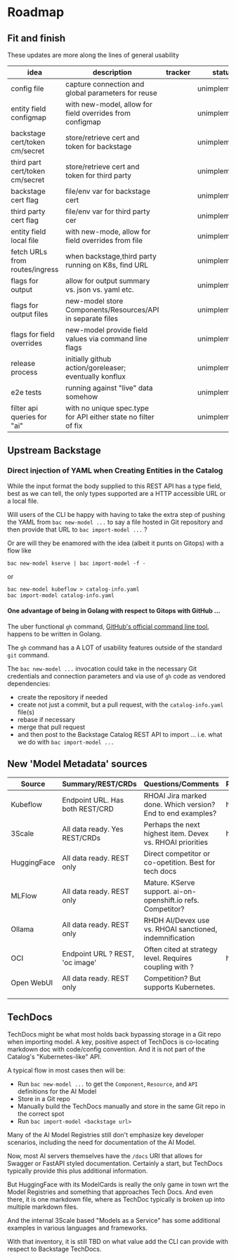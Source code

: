 # Roadmap

## Fit and finish

These updates are more along the lines of general usability

| idea                            | description                                                    | tracker | status        |
|---------------------------------|----------------------------------------------------------------|---------|---------------|
| config file                     | capture connection and global parameters for reuse             |         | unimplemented |
| entity field configmap          | with new-model, allow for field overrides from configmap       |         | unimplemented |
| backstage cert/token cm/secret  | store/retrieve cert and token for backstage                    |         | unimplemented |
| third part cert/token cm/secret | store/retrieve cert and token for third party                  |         | unimplemented |
| backstage cert flag             | file/env var for backstage cert                                |         | unimplemented |
| third party cert flag           | file/env var for third party cer                               |         | unimplemented |
| entity field local file         | with new-mode, allow for field overrides from file             |         | unimplemented |
| fetch URLs from routes/ingress  | when backstage,third party running on K8s, find URL            |         | unimplemented |
| flags for output                | allow for output summary vs. json vs. yaml etc.                |         | unimplemented |
| flags for output files          | new-model store Components/Resources/API in separate files     |         | unimplemented |
| flags for field overrides       | new-model provide field values via command line flags          |         | unimplemented |
| release process                 | initially github action/goreleaser; eventually konflux         |         | unimplemented |
| e2e tests                       | running against "live" data somehow                            |         | unimplemented |
| filter api queries for "ai"     | with no unique spec.type for API either state no filter of fix |         | unimplemented |

## Upstream Backstage

### Direct injection of YAML when Creating Entities in the Catalog

While the input format the body supplied to this REST API has a type field, best as we can tell, the only types supported
are a HTTP accessible URL or a local file.

Will users of the CLI be happy with having to take the extra step of pushing the YAML from `bac new-model ...` to say a
file hosted in Git repository and then provide that URL to `bac import-model ...` ?

Or are will they be enamored with the idea (albeit it punts on Gitops) with a flow like

```shell
bac new-model kserve | bac import-model -f -
```

or 

```shell
bac new-model kubeflow > catalog-info.yaml
bac import-model catalog-info.yaml 
```

#### One advantage of being in Golang with respect to Gitops with GitHub ...

The uber functional `gh` command, [GitHub's official command line tool](https://github.com/cli/cli), happens to be written
in Golang.

The `gh` command has a A LOT of usability features outside of the standard `git` command.

The `bac new-model ...` invocation could take in the necessary Git credentials and connection parameters and via use of `gh` code as 
vendored dependencies:
- create the repository if needed
- create not just a commit, but a pull request, with the `catalog-info.yaml` file(s)
- rebase if necessary
- merge that pull request
- and then post to the Backstage Catalog REST API to import ... i.e. what we do with `bac import-model ...`


## New 'Model Metadata' sources

| Source      | Summary/REST/CRDs                | Questions/Comments                                            | Priority | Tracker | Status  |
|-------------|----------------------------------|---------------------------------------------------------------|----------|---------|---------|
| Kubeflow    | Endpoint URL.  Has both REST/CRD | RHOAI Jira marked done.  Which version?  End to end examples? | high     |         | waiting |
| 3Scale      | All data ready.  Yes REST/CRDs   | Perhaps the next highest item. Devex vs. RHOAI priorities     | high     |         | new     |
| HuggingFace | All data ready.  REST only       | Direct competitor or co-opetition.  Best for tech docs        |          |         | new     |
| MLFlow      | All data ready.  REST only       | Mature. KServe support. ai-on-openshift.io refs. Competitor?  |          |         | new     |
| Ollama      | All data ready.  REST only       | RHDH AI/Devex use vs. RHOAI sanctioned, indemnification       |          |         | new     |
| OCI         | Endpoint URL ? REST, 'oc image'  | Often cited at strategy level. Requires coupling with ?       | high     |         | new     |
| Open WebUI  | All data ready.  REST only       | Competition? But supports Kubernetes.                         |          |         | new     |
|             |                                  |                                                               |          |         |         |
|             |                                  |                                                               |          |         |         |

## TechDocs

TechDocs might be what most holds back bypassing storage in a Git repo when importing model.  A key, positive aspect of 
TechDocs is co-locating markdown doc with code/config convention.  And it is not part of the Catalog's "Kubernetes-like" API.  

A typical flow in most cases then will be:

- Run `bac new-model ...` to get the `Component`, `Resource`, and `API` definitions for the AI Model
- Store in a Git repo
- Manually build the TechDocs manually and store in the same Git repo in the correct spot
- Run `bac import-model <backstage url>` 

Many of the AI Model Registries still don't emphasize key developer scenarios, including the need for documentation of the
AI Model.

Now, most AI servers themselves have the `/docs` URI that allows for Swagger or FastAPI styled documentation.  Certainly
a start, but TechDocs typically provide this plus additional information.

But HuggingFace with its ModelCards is really the only game in town wrt the Model Registries and something that approaches
Tech Docs.  And even there, it is one markdown file, where as TechDoc typically is broken up into multiple markdown files.

And the internal 3Scale based "Models as a Service" has some additional examples in various languages and frameworks.

With that inventory, it is still TBD on what value add the CLI can provide with respect to Backstage TechDocs.